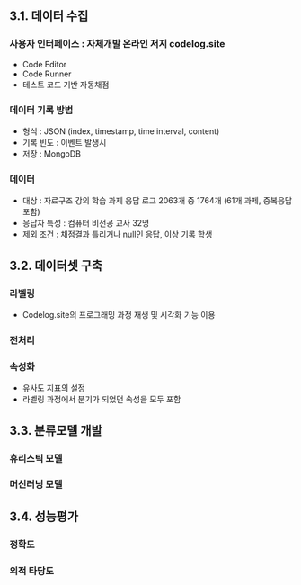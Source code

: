 ## 3.1. 데이터 수집

### 사용자 인터페이스 : 자체개발 온라인 저지 codelog.site
* Code Editor
* Code Runner
* 테스트 코드 기반 자동채점
### 데이터 기록 방법
* 형식 : JSON (index, timestamp, time interval, content)
* 기록 빈도 : 이벤트 발생시
* 저장 : MongoDB
### 데이터
* 대상 : 자료구조 강의 학습 과제 응답 로그 2063개 중 1764개 (61개 과제, 중복응답 포함)
* 응답자 특성 : 컴퓨터 비전공 교사 32명
* 제외 조건 : 채점결과 틀리거나 null인 응답, 이상 기록 학생
## 3.2. 데이터셋 구축
### 라벨링
* Codelog.site의 프로그래밍 과정 재생 및 시각화 기능 이용
### 전처리
### 속성화
* 유사도 지표의 설정
* 라벨링 과정에서 분기가 되었던 속성을 모두 포함
## 3.3. 분류모델 개발
### 휴리스틱 모델
### 머신러닝  모델
## 3.4. 성능평가
### 정확도
### 외적 타당도